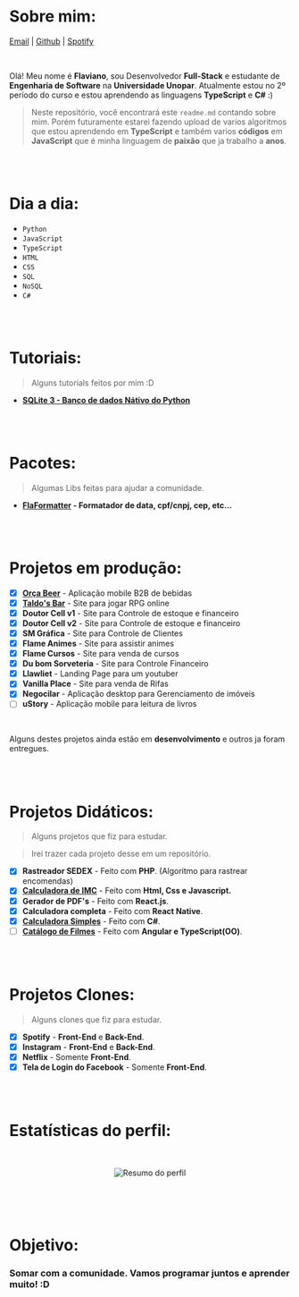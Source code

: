 

  # Sobre mim: 
  
  [Email](mailto:flavianodev@gmail.com) | [Github](https://github.com/flaviano-rodrigues) | [Spotify](https://open.spotify.com/artist/6OO4dJHGlJ45k3vLAwwwfx?si=IIs0lNL8QFWGln7fGAP-Qg)
  

<br>


Olá! Meu nome é **Flaviano**, sou Desenvolvedor **Full-Stack** e estudante de **Engenharia de Software** na **Universidade Unopar**. Atualmente estou no 2º período do curso e estou aprendendo as linguagens **TypeScript** e **C#** :)
<br>
>Neste repositório, você encontrará este `readme.md` contando sobre mim. Porém futuramente estarei fazendo upload de varios algoritmos que estou aprendendo em **TypeScript** e também varios **códigos** em **JavaScript** que é minha linguagem de **paixão** que ja trabalho a **anos**.

<br>
<br>

# Dia a dia:

- `Python`
- `JavaScript`
- `TypeScript`
- `HTML`
- `CSS`
- `SQL`
- `NoSQL`
- `C#`



<br>
<br>


# Tutoriais:

> Alguns tutorials feitos por mim :D

- **[SQLite 3 - Banco de dados Nátivo do Python](https://github.com/Flaviano-Rodrigues/Tutorial-SQLite)**

<br>
<br>

# Pacotes:

> Algumas Libs feitas para ajudar a comunidade.

- **[FlaFormatter](https://www.npmjs.com/package/flaformatter) - Formatador de data, cpf/cnpj, cep, etc...**

<br>
<br>

# Projetos em produção:

- [x] **[Orça Beer](https://orcabeer.com.br/)** - Aplicação mobile B2B de bebidas
- [x] **[Taldo's Bar](https://taldo-bars.web.app/)** - Site para jogar RPG online
- [x] **Doutor Cell v1** - Site para Controle de estoque e financeiro
- [x] **Doutor Cell v2** - Site para Controle de estoque e financeiro
- [x] **SM Gráfica** - Site para Controle de Clientes
- [x] **Flame Animes** - Site para assistir animes
- [x] **Flame Cursos** - Site para venda de cursos
- [x] **Du bom Sorveteria** - Site para Controle Financeiro
- [x] **Llawliet** - Landing Page para um youtuber
- [x] **Vanilla Place** - Site para venda de Rifas
- [x] **Negocilar** - Aplicação desktop para Gerenciamento de imóveis
- [ ] **uStory** - Aplicação mobile para leitura de livros

<br>

Alguns destes projetos ainda estão em **desenvolvimento** e outros ja foram entregues.

<br>
<br>

# Projetos Didáticos:

> Alguns projetos que fiz para estudar.

> Irei trazer cada projeto desse em um repositório.

- [x] **Rastreador SEDEX** - Feito com **PHP**. (Algoritmo para rastrear encomendas)
- [x] [**Calculadora de IMC**](https://github.com/Flaviano-Rodrigues/Trabalho-Git-e-GitHub) - Feito com **Html, Css e Javascript.**
- [x] **Gerador de PDF's** - Feito com **React.js**.
- [x] **Calculadora completa** - Feito com **React Native**.
- [x] **[Calculadora Simples](https://github.com/Flaviano-Rodrigues/Calculadora_CSharp)** - Feito com **C#**.
- [ ] **[Catálogo de Filmes](https://github.com/Flaviano-Rodrigues/catalogo-filme)** - Feito com **Angular e TypeScript(OO)**.

<br>
<br>

# Projetos Clones:

> Alguns clones que fiz para estudar.

- [x] **Spotify** - **Front-End** e **Back-End**.
- [x] **Instagram** - **Front-End** e **Back-End**.
- [x] **Netflix** - Somente **Front-End**.
- [x] **Tela de Login do Facebook** - Somente **Front-End**.

<br>
<br>

# Estatísticas do perfil:



<div align="center" > 
 
 <br> 
  

 
![Resumo do perfil](https://github-readme-stats.vercel.app/api?username=flaviano-rodrigues&show_icons=true&hide_border=true&border_radius=0&icon_color=fff&theme=dark&include_all_commits=true&count_private=true&custom_title=Geral:&hide_rank=true&card_width=300)

<!-- Removi das estatísticas apenas os diretórios de estudo -->
<!-- ![Linguaguens mais usadas](https://github-readme-stats.vercel.app/api/top-langs/?username=flaviano-rodrigues&hide_border=true&border_radius=0&theme=dark&layout=default&custom_title=Linguagens:&exclude_repo=Trabalho-Git-e-GitHub,hotel-transilvania,Desafio-T.EX) -->
  

</div>

  

<br>
<br>
<br>

# Objetivo:

### Somar com a comunidade. Vamos **programar** juntos e **aprender** muito! :D
